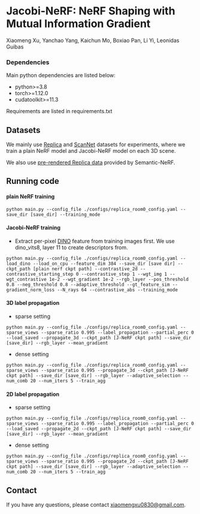 # Jacobi-NeRF: NeRF Shaping with Mutual Information Gradient
Xiaomeng Xu, Yanchao Yang, Kaichun Mo, Boxiao Pan, Li Yi, Leonidas Guibas

### Dependencies
Main python dependencies are listed below:
- python>=3.8
- torch>=1.12.0
- cudatoolkit>=11.3

Requirements are listed in requirements.txt

## Datasets
We mainly use [Replica](https://github.com/facebookresearch/Replica-Dataset) and [ScanNet](http://www.scan-net.org/) datasets for experiments, where we train a plain NeRF model and Jacobi-NeRF model on each 3D scene.

We also use [pre-rendered Replica data](https://www.dropbox.com/sh/9yu1elddll00sdl/AAC-rSJdLX0C6HhKXGKMOIija?dl=0) provided by Semantic-NeRF.

## Running code

#### plain NeRF training
```
python main.py --config_file ./configs/replica_room0_config.yaml --save_dir [save_dir] --training_mode
```

#### Jacobi-NeRF training
- Extract per-pixel [DINO](https://github.com/ShirAmir/dino-vit-features) feature from training images first. We use dino_vits8, layer 11 to create descriptors from.
```
python main.py --config_file ./configs/replica_room0_config.yaml --load_dino --load_on_cpu --feature_dim 384 --save_dir [save dir] --ckpt_path [plain nerf ckpt path] --contrastive_2d --contrastive_starting_step 0 --contrastive_step 1 --wgt_img 1 --wgt_contrastive 1e-2 --wgt_gradient 1e-2 --rgb_layer --pos_threshold 0.8 --neg_threshold 0.8 --adaptive_threshold --gt_feature_sim --gradient_norm_loss --N_rays 64 --contrastive_abs --training_mode
```

#### 3D label propagation
- sparse setting
```
python main.py --config_file ./configs/replica_room0_config.yaml --sparse_views --sparse_ratio 0.995 --label_propagation --partial_perc 0 --load_saved --propagate_3d --ckpt_path [J-NeRF ckpt path] --save_dir [save_dir] --rgb_layer --mean_gradient
```
- dense setting
```
python main.py --config_file ./configs/replica_room0_config.yaml --sparse_views --sparse_ratio 0.995 --propagate_3d --ckpt_path [J-NeRF ckpt path] --save_dir [save_dir] --rgb_layer --adaptive_selection --num_comb 20 --num_iters 5 --train_agg
```

#### 2D label propagation
- sparse setting
```
python main.py --config_file ./configs/replica_room0_config.yaml --sparse_views --sparse_ratio 0.995 --label_propagation --partial_perc 0 --load_saved --propagate_2d --ckpt_path [J-NeRF ckpt path] --save_dir [save_dir] --rgb_layer --mean_gradient
```
- dense setting
```
python main.py --config_file ./configs/replica_room0_config.yaml --sparse_views --sparse_ratio 0.995 --propagate_2d --ckpt_path [J-NeRF ckpt path] --save_dir [save_dir] --rgb_layer --adaptive_selection --num_comb 20 --num_iters 5 --train_agg
```

## Contact
If you have any questions, please contact xiaomengxu0830@gmail.com.

